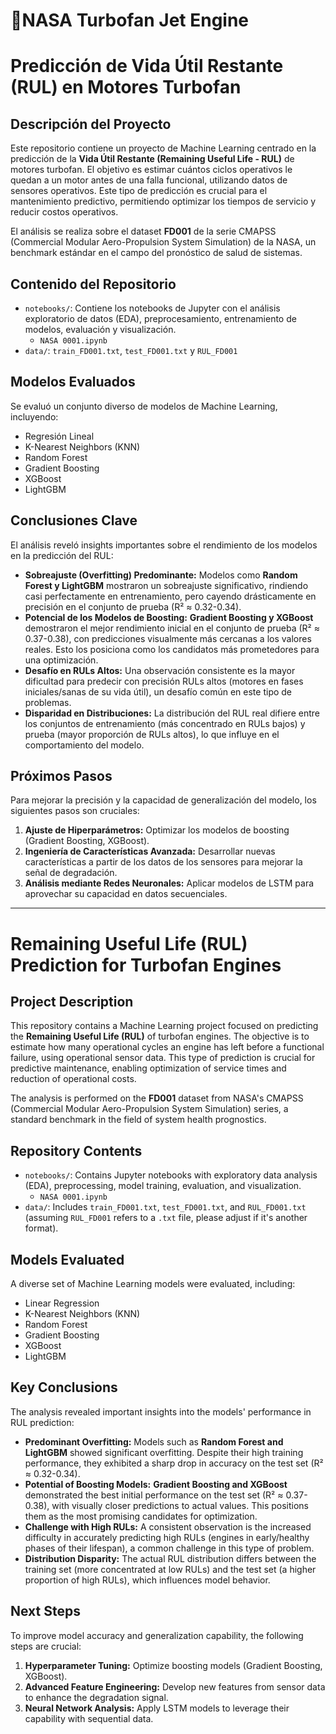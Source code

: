 # **🚀NASA Turbofan Jet Engine**
# Predicción de Vida Útil Restante (RUL) en Motores Turbofan

## Descripción del Proyecto

Este repositorio contiene un proyecto de Machine Learning centrado en la predicción de la **Vida Útil Restante (Remaining Useful Life - RUL)** de motores turbofan. El objetivo es estimar cuántos ciclos operativos le quedan a un motor antes de una falla funcional, utilizando datos de sensores operativos. Este tipo de predicción es crucial para el mantenimiento predictivo, permitiendo optimizar los tiempos de servicio y reducir costos operativos.

El análisis se realiza sobre el dataset **FD001** de la serie CMAPSS (Commercial Modular Aero-Propulsion System Simulation) de la NASA, un benchmark estándar en el campo del pronóstico de salud de sistemas.

## Contenido del Repositorio

-   `notebooks/`: Contiene los notebooks de Jupyter con el análisis exploratorio de datos (EDA), preprocesamiento, entrenamiento de modelos, evaluación y visualización.
    -   `NASA 0001.ipynb` 
-   `data/`:  `train_FD001.txt`, `test_FD001.txt` y `RUL_FD001`

## Modelos Evaluados

Se evaluó un conjunto diverso de modelos de Machine Learning, incluyendo:

-   Regresión Lineal
-   K-Nearest Neighbors (KNN)
-   Random Forest
-   Gradient Boosting
-   XGBoost
-   LightGBM

## Conclusiones Clave

El análisis reveló insights importantes sobre el rendimiento de los modelos en la predicción del RUL:

-   **Sobreajuste (Overfitting) Predominante:** Modelos como **Random Forest y LightGBM** mostraron un sobreajuste significativo, rindiendo casi perfectamente en entrenamiento, pero cayendo drásticamente en precisión en el conjunto de prueba (R² ≈ 0.32-0.34).
-   **Potencial de los Modelos de Boosting:** **Gradient Boosting y XGBoost** demostraron el mejor rendimiento inicial en el conjunto de prueba (R² ≈ 0.37-0.38), con predicciones visualmente más cercanas a los valores reales. Esto los posiciona como los candidatos más prometedores para una optimización.
-   **Desafío en RULs Altos:** Una observación consistente es la mayor dificultad para predecir con precisión RULs altos (motores en fases iniciales/sanas de su vida útil), un desafío común en este tipo de problemas.
-   **Disparidad en Distribuciones:** La distribución del RUL real difiere entre los conjuntos de entrenamiento (más concentrado en RULs bajos) y prueba (mayor proporción de RULs altos), lo que influye en el comportamiento del modelo.

## Próximos Pasos

Para mejorar la precisión y la capacidad de generalización del modelo, los siguientes pasos son cruciales:

1.  **Ajuste de Hiperparámetros:** Optimizar los modelos de boosting (Gradient Boosting, XGBoost).
2.  **Ingeniería de Características Avanzada:** Desarrollar nuevas características a partir de los datos de los sensores para mejorar la señal de degradación.
3.  **Análisis mediante Redes Neuronales:** Aplicar modelos de LSTM para aprovechar su capacidad en datos secuenciales.

---

# Remaining Useful Life (RUL) Prediction for Turbofan Engines

## Project Description

This repository contains a Machine Learning project focused on predicting the **Remaining Useful Life (RUL)** of turbofan engines. The objective is to estimate how many operational cycles an engine has left before a functional failure, using operational sensor data. This type of prediction is crucial for predictive maintenance, enabling optimization of service times and reduction of operational costs.

The analysis is performed on the **FD001** dataset from NASA's CMAPSS (Commercial Modular Aero-Propulsion System Simulation) series, a standard benchmark in the field of system health prognostics.

## Repository Contents

-   `notebooks/`: Contains Jupyter notebooks with exploratory data analysis (EDA), preprocessing, model training, evaluation, and visualization.
    -   `NASA 0001.ipynb`
-   `data/`: Includes `train_FD001.txt`, `test_FD001.txt`, and `RUL_FD001.txt` (assuming `RUL_FD001` refers to a `.txt` file, please adjust if it's another format).

## Models Evaluated

A diverse set of Machine Learning models were evaluated, including:

-   Linear Regression
-   K-Nearest Neighbors (KNN)
-   Random Forest
-   Gradient Boosting
-   XGBoost
-   LightGBM

## Key Conclusions

The analysis revealed important insights into the models' performance in RUL prediction:

-   **Predominant Overfitting:** Models such as **Random Forest and LightGBM** showed significant overfitting. Despite their high training performance, they exhibited a sharp drop in accuracy on the test set (R² ≈ 0.32-0.34).
-   **Potential of Boosting Models:** **Gradient Boosting and XGBoost** demonstrated the best initial performance on the test set (R² ≈ 0.37-0.38), with visually closer predictions to actual values. This positions them as the most promising candidates for optimization.
-   **Challenge with High RULs:** A consistent observation is the increased difficulty in accurately predicting high RULs (engines in early/healthy phases of their lifespan), a common challenge in this type of problem.
-   **Distribution Disparity:** The actual RUL distribution differs between the training set (more concentrated at low RULs) and the test set (a higher proportion of high RULs), which influences model behavior.

## Next Steps

To improve model accuracy and generalization capability, the following steps are crucial:

1.  **Hyperparameter Tuning:** Optimize boosting models (Gradient Boosting, XGBoost).
2.  **Advanced Feature Engineering:** Develop new features from sensor data to enhance the degradation signal.
3.  **Neural Network Analysis:** Apply LSTM models to leverage their capability with sequential data.
